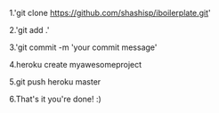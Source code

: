 1.'git clone https://github.com/shashisp/iboilerplate.git'

2.'git add .'

3.'git commit -m 'your commit message'

4.heroku create myawesomeproject

5.git push heroku master

6.That's it you're done! :)
